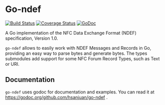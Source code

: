 Go-ndef
=======

[![Build Status](https://travis-ci.org/hsanjuan/go-ndef.svg?branch=master)](https://travis-ci.org/hsanjuan/go-ndef)
[![Coverage Status](https://coveralls.io/repos/github/hsanjuan/go-ndef/badge.svg?branch=master)](https://coveralls.io/github/hsanjuan/go-ndef?branch=master)
[![GoDoc](https://godoc.org/github.com/hsanjuan/go-ndef?status.svg)](http://godoc.org/github.com/hsanjuan/go-ndef)

A Go implementation of the NFC Data Exchange Format (NDEF) specification, Version 1.0.

`go-ndef` allows to easily work with NDEF Messages and Records in Go, providing an easy way to parse bytes and generate bytes. The types submodules add support
for some NFC Forum Record Types, such as Text or URI.

Documentation
-------------

`go-ndef` uses godoc for documentation and examples. You can read it at https://godoc.org/github.com/hsanjuan/go-ndef .
